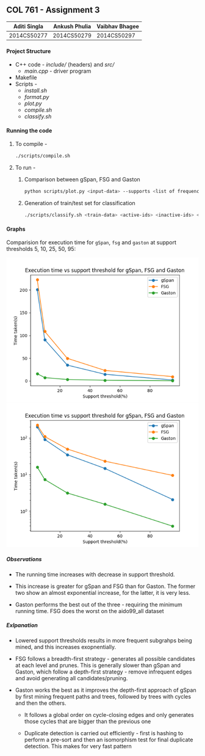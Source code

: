 ## COL 761 - Assignment 3

| Aditi Singla | Ankush Phulia | Vaibhav Bhagee |
| ------------ | ------------- | -------------- |
| 2014CS50277  | 2014CS50279   | 2014CS50297    |


#### Project Structure

* C++ code - *include/* (headers) and *src/*
  * *main.cpp* - driver program
* Makefile
* Scripts - 
  * *install.sh*
  * *format.py*
  * *plot.py*
  * *compile.sh*
  * *classify.sh*


#### Running the code

1. To compile -

   ```bash
   ./scripts/compile.sh
   ```

2. To run -

   1. Comparison between gSpan, FSG and Gaston

      ```bash
      python scripts/plot.py <input-data> --supports <list of frequency thresholds>
      ```

   2. Generation of train/test set for classification

      ```bash
      ./scripts/classify.sh <train-data> <active-ids> <inactive-ids> <test-data>
      ```

#### Graphs

Comparision for execution time for `gSpan`, `fsg` and `gaston` at support thresholds 5, 10, 25, 50, 95:

![Execution time vs Support Threshold](plots/comparison.png)
![Execution time vs Support Threshold on log scale](plots/comparison_log.png)

##### Observations

* The running time increases with decrease in support threshold.

* This increase is greater for gSpan and FSG than for Gaston. The former two show an almost exponential increase, for the latter, it is very less.

* Gaston performs the best out of the three - requiring the minimum running time. FSG does the worst on the aido99_all dataset

##### Exlpanation

* Lowered support thresholds results in more frequent subgrahps being mined, and this increases exopnentially.

* FSG follows a breadth-first strategy - generates all possible candidates at each level and prunes. This is generally slower than gSpan and Gaston, which follow a depth-first strategy - remove infrequent edges and avoid generating all candidates/pruning.

* Gaston works the best as it improves the depth-first approach of gSpan by first mining frequent paths and trees, followed by trees with cycles and then the others. 
  * It follows a global order on cycle-closing edges and only generates those cycles that are bigger than the previous one

  * Duplicate detection is carried out efficiently - first is hashing to perform a pre-sort and then an isomorphism test for final duplicate detection. This makes for very fast pattern

 
